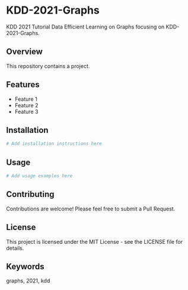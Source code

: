 # KDD-2021-Graphs

KDD 2021 Tutorial Data Efficient Learning on Graphs focusing on KDD-2021-Graphs.

## Overview

This repository contains a  project.

## Features

- Feature 1
- Feature 2
- Feature 3

## Installation

```bash
# Add installation instructions here
```

## Usage

```bash
# Add usage examples here
```

## Contributing

Contributions are welcome! Please feel free to submit a Pull Request.

## License

This project is licensed under the MIT License - see the LICENSE file for details.

## Keywords

graphs, 2021, kdd
